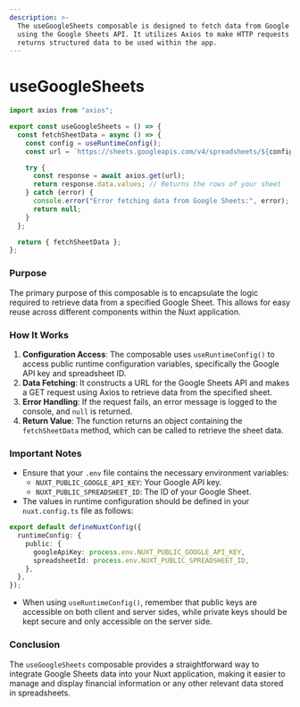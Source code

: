 ```yaml
---
description: >-
  The useGoogleSheets composable is designed to fetch data from Google Sheets
  using the Google Sheets API. It utilizes Axios to make HTTP requests and
  returns structured data to be used within the app.
---
```


# useGoogleSheets

```typescript
import axios from "axios";

export const useGoogleSheets = () => {
  const fetchSheetData = async () => {
    const config = useRuntimeConfig();
    const url = `https://sheets.googleapis.com/v4/spreadsheets/${config.public.spreadsheetId}/values/Sheet1?key=${config.public.googleApiKey}`;

    try {
      const response = await axios.get(url);
      return response.data.values; // Returns the rows of your sheet
    } catch (error) {
      console.error("Error fetching data from Google Sheets:", error);
      return null;
    }
  };

  return { fetchSheetData };
};
```



### Purpose

The primary purpose of this composable is to encapsulate the logic required to retrieve data from a specified Google Sheet. This allows for easy reuse across different components within the Nuxt application.

### How It Works

1. **Configuration Access**: The composable uses `useRuntimeConfig()` to access public runtime configuration variables, specifically the Google API key and spreadsheet ID.
2. **Data Fetching**: It constructs a URL for the Google Sheets API and makes a GET request using Axios to retrieve data from the specified sheet.
3. **Error Handling**: If the request fails, an error message is logged to the console, and `null` is returned.
4. **Return Value**: The function returns an object containing the `fetchSheetData` method, which can be called to retrieve the sheet data.

### Important Notes

* Ensure that your `.env` file contains the necessary environment variables:
  * `NUXT_PUBLIC_GOOGLE_API_KEY`: Your Google API key.
  * `NUXT_PUBLIC_SPREADSHEET_ID`: The ID of your Google Sheet.
* The values in runtime configuration should be defined in your `nuxt.config.ts` file as follows:

```typescript
export default defineNuxtConfig({
  runtimeConfig: {
    public: {
      googleApiKey: process.env.NUXT_PUBLIC_GOOGLE_API_KEY,
      spreadsheetId: process.env.NUXT_PUBLIC_SPREADSHEET_ID,
    },
  },
});
```

* When using `useRuntimeConfig()`, remember that public keys are accessible on both client and server sides, while private keys should be kept secure and only accessible on the server side.

### Conclusion

The `useGoogleSheets` composable provides a straightforward way to integrate Google Sheets data into your Nuxt application, making it easier to manage and display financial information or any other relevant data stored in spreadsheets.

